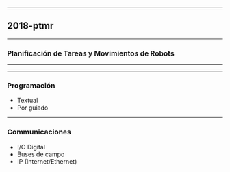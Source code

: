
----
## 2018-ptmr
----
### Planificación de Tareas y Movimientos de Robots
----
---
### Programación

- Textual
- Por guiado

---
### Communicaciones

- I/O Digital
- Buses de campo
- IP (Internet/Ethernet)
